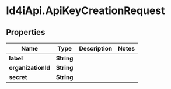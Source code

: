 # Id4iApi.ApiKeyCreationRequest

## Properties
Name | Type | Description | Notes
------------ | ------------- | ------------- | -------------
**label** | **String** |  | 
**organizationId** | **String** |  | 
**secret** | **String** |  | 


